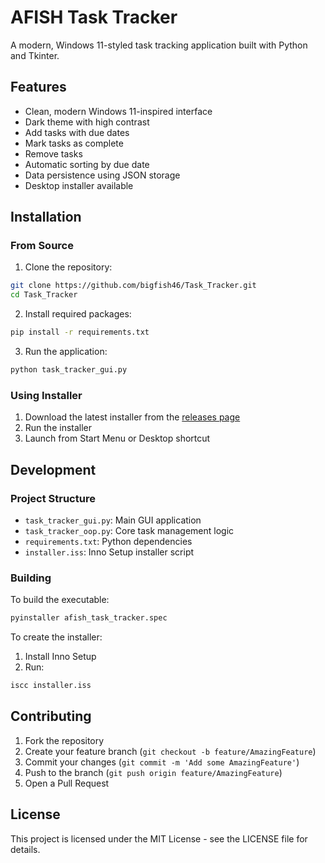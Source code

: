 # AFISH Task Tracker

A modern, Windows 11-styled task tracking application built with Python and Tkinter.

## Features

- Clean, modern Windows 11-inspired interface
- Dark theme with high contrast
- Add tasks with due dates
- Mark tasks as complete
- Remove tasks
- Automatic sorting by due date
- Data persistence using JSON storage
- Desktop installer available

## Installation

### From Source
1. Clone the repository:
```bash
git clone https://github.com/bigfish46/Task_Tracker.git
cd Task_Tracker
```

2. Install required packages:
```bash
pip install -r requirements.txt
```

3. Run the application:
```bash
python task_tracker_gui.py
```

### Using Installer
1. Download the latest installer from the [releases page](https://github.com/bigfish46/Task_Tracker/releases)
2. Run the installer
3. Launch from Start Menu or Desktop shortcut

## Development

### Project Structure
- `task_tracker_gui.py`: Main GUI application
- `task_tracker_oop.py`: Core task management logic
- `requirements.txt`: Python dependencies
- `installer.iss`: Inno Setup installer script

### Building
To build the executable:
```bash
pyinstaller afish_task_tracker.spec
```

To create the installer:
1. Install Inno Setup
2. Run:
```bash
iscc installer.iss
```

## Contributing
1. Fork the repository
2. Create your feature branch (`git checkout -b feature/AmazingFeature`)
3. Commit your changes (`git commit -m 'Add some AmazingFeature'`)
4. Push to the branch (`git push origin feature/AmazingFeature`)
5. Open a Pull Request

## License
This project is licensed under the MIT License - see the LICENSE file for details. 